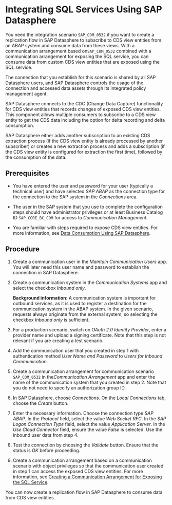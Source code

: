 <!-- loio2bacacd8e9e9450e8fb2aafd9dca1f75 -->

# Integrating SQL Services Using SAP Datasphere

You need the integration scenario `SAP_COM_0532` if you want to create a replication flow in SAP Datasphere to subscribe to CDS view entities from an ABAP system and consume data from these views. With a communication arrangement based on`SAP_COM_0532` combined with a communication arrangement for exposing the SQL service, you can consume data from custom CDS view entities that are exposed using the SQL service.

The connection that you establish for this scenario is shared by all SAP Datasphere users, and SAP Datasphere controls the usage of the connection and accessed data assets through its integrated policy management agent.

SAP Datasphere connects to the CDC \(Change Data Capture\) functionality for CDS view entities that records changes of exposed CDS view entities. This component allows multiple consumers to subscribe to a CDS view entity to get the CDS data including the option for delta recording and delta consumption.

SAP Datasphere either adds another subscription to an existing CDS extraction process \(if the CDS view entity is already processed by another subscriber\) or creates a new extraction process and adds a subscription \(if the CDS view entity is configured for extraction the first time\), followed by the consumption of the data.



<a name="loio2bacacd8e9e9450e8fb2aafd9dca1f75__section_k1h_w1m_zzb"/>

## Prerequisites

-   You have entered the user and password for your user \(typically a technical user\) and have selected *SAP ABAP* as the connection type for the connection to the SAP system in the *Connections* area.

-   The user in the SAP system that you use to complete the configuration steps should have administrator privileges or at least Business Catalog ID `SAP_CORE_BC_COM` for access to *Communication Management*.

-   You are familiar with steps required to expose CDS view entities. For more information, see [Data Consumption Using SAP Datasphere](../30-development/data-consumption-using-sap-datasphere-ec312dd.md).




<a name="loio2bacacd8e9e9450e8fb2aafd9dca1f75__section_emz_w1m_zzb"/>

## Procedure

1.  Create a communication user in the *Maintain Communication Users* app. You will later need this user name and password to establish the connection in SAP Datasphere.

2.  Create a communication system in the *Communication Systems* app and select the checkbox *Inbound only*.

    **Background information:** A communication system is important for outbound services, as it is used to register a destination for the communication system in the ABAP system. In the given scenario, requests always originate from the external system, so selecting the checkbox *Inbound only* is sufficient.

3.  For a production scenario, switch on *OAuth 2.0 Identity Provider*, enter a provider name and upload a signing certificate. Note that this step is not relevant if you are creating a test scenario.

4.  Add the communication user that you created in step 1 with authentication method *User Name and Password* to *Users for Inbound Communication*.

5.  Create a communication arrangement for communication scenario `SAP_COM_0532` in the*Communication Arrangement* app and enter the name of the communication system that you created in step 2. Note that you do not need to specify an authorization group ID.

6.  In SAP Datasphere, choose *Connections*. On the *Local Connections* tab, choose the *Create* button.

7.  Enter the necessary information. Choose the connection type *SAP ABAP*. In the *Protocol* field, select the value *Web Socket RFC*. In the *SAP Logon Connection Type* field, select the value *Application Server*. In the *Use Cloud Connector* field, ensure the value *False* is selected. Use the inbound user data from step 4.

8.  Test the connection by choosing the *Validate* button. Ensure that the status is *OK* before proceeding.

9.  Create a communication arrangement based on a communication scenario with object privileges so that the communication user created in step 1 can access the exposed CDS view entities. For more information, see [Creating a Communication Arrangement for Exposing the SQL Service](../30-development/creating-a-communication-arrangement-for-exposing-the-sql-service-167b9ba.md).


You can now create a replication flow in SAP Datasphere to consume data from CDS view entities.

